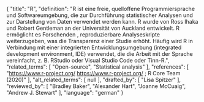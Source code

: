 {
    "title": "R",
    "definition": "R ist eine freie, quelloffene Programmiersprache und Softwareumgebung, die zur Durchführung statistischer Analysen und zur Darstellung von Daten verwendet werden kann. R wurde von Ross Ihaka und Robert Gentleman an der Universität von Auckland entwickelt. R ermöglicht es Forschenden , reproduzierbare Analyseskripte weiterzugeben, was die Transparenz einer Studie erhöht. Häufig wird R in Verbindung mit einer integrierten Entwicklungsumgebung (integrated development environment, IDE) verwendet, die die Arbeit mit der Sprache vereinfacht, z. B. RStudio oder Visual Studio Code oder Tinn-R.",
    "related_terms": [
        "Open-source",
        "Statistical analysis"
    ],
    "references": [
        "https://www.r-project.org/ https://www.r-project.org/ ; R Core Team (2020)"
    ],
    "alt_related_terms": [
        null
    ],
    "drafted_by": [
        "Lisa Spitzer"
    ],
    "reviewed_by": [
        "Bradley Baker",
        "Alexander Hart",
        "Joanne McCuaig",
        "Andrew J. Stewart"
    ],
    "language": "german"
}